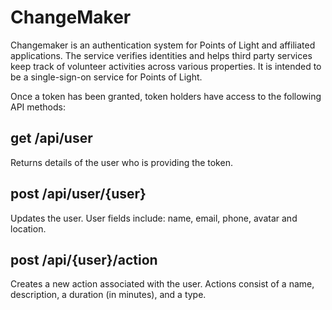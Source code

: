 # ChangeMaker

Changemaker is an authentication system for Points of Light and affiliated applications. The service verifies identities and helps third party services keep track of volunteer activities across various properties. It is intended to be a single-sign-on service for Points of Light.

Once a token has been granted, token holders have access to the following API methods:

## get /api/user
Returns details of the user who is providing the token.

## post /api/user/{user}
Updates the user. User fields include: name, email, phone, avatar and location. 

## post /api/{user}/action
Creates a new action associated with the user. Actions consist of a name, description, a duration (in minutes), and a type. 


